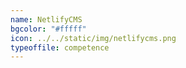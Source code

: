 ```yaml
---
name: NetlifyCMS
bgcolor: "#fffff"
icon: ../../static/img/netlifycms.png
typeoffile: competence
---
```

